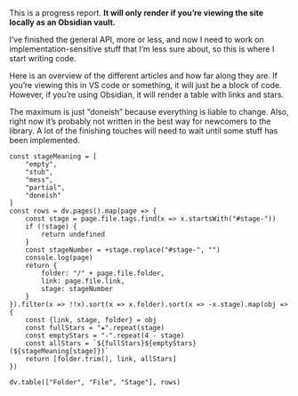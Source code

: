 This is a progress report. **It will only render if you’re viewing the site locally as an Obsidian vault.**

I’ve finished the general API, more or less, and now I need to work on  implementation-sensitive stuff that I’m less sure about, so this is where I start writing code.

Here is an overview of the different articles and how far along they are. If you’re viewing this in VS code or something, it will just be a block of code. However, if you’re using Obsidian, it will render a table with links and stars.

The maximum is just “doneish” because everything is liable to change. Also, right now it’s probably not written in the best way for newcomers to the library. A lot of the finishing touches will need to wait until some stuff has been implemented.

```dataviewjs
const stageMeaning = [
    "empty",
    "stub",
    "mess",
    "partial",
    "doneish"
]
const rows = dv.pages().map(page => {
    const stage = page.file.tags.find(x => x.startsWith("#stage-"))
    if (!stage) {
        return undefined
    }
    const stageNumber = +stage.replace("#stage-", "")
    console.log(page)
    return {
        folder: "/" + page.file.folder,
        link: page.file.link,
        stage: stageNumber
    }
}).filter(x => !!x).sort(x => x.folder).sort(x => -x.stage).map(obj => {
    const {link, stage, folder} = obj
    const fullStars = "★".repeat(stage)
    const emptyStars = "☆".repeat(4 - stage)
    const allStars = `${fullStars}${emptyStars} (${stageMeaning[stage]})`
    return [folder.trim(), link, allStars]
})

dv.table(["Folder", "File", "Stage"], rows)
```